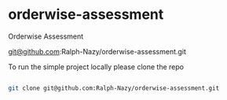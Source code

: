 # orderwise-assessment
Orderwise Assessment

git@github.com:Ralph-Nazy/orderwise-assessment.git

To run the simple project locally please clone the repo

```bash

git clone git@github.com:Ralph-Nazy/orderwise-assessment.git

```